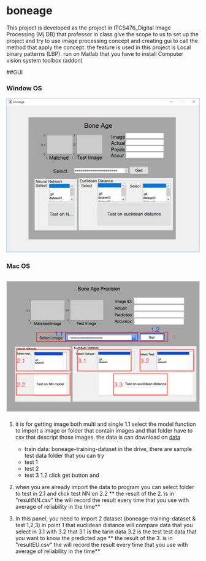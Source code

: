 # boneage
This project is developed as the project in ITCS476_Digital Image Processing (Mj.DB) that professor in class give the scope to us to set up the project and try to use image processing concept and creating gui to call the method that apply the concept.
the feature is used in this project is Local binary patterns (LBP).
run on Matlab that you have to install Computer vision system toolbox (addon)

##GUI
### Window OS
![Window](https://github.com/patorseing/boneage/blob/master/snapshot/Capture.JPG)
### Mac OS
![Window](https://github.com/patorseing/boneage/blob/master/snapshot/Screen%20Shot%202561-12-02%20at%2013.51.05.png)
------
1. it is for getting image both multi and single
    1.1 select the model function to import a image or folder that contain images and that folder have to csv that descript those images.
    the data is can download on [data](https://drive.google.com/drive/folders/1kUtBlb4Ls7dTuarzdGcCLlmjXLOtBmLF?usp=sharing)
    - train data: boneage-training-dataset
    in the drive, there are sample test data folder that you can try
    - test 1
    - test 2
    - test 3
    1.2 click get button and 

2. when you are already import the data to program you can select folder to test in 2.1 and click test NN on 2.2
** the result of the 2. is in "resultNN.csv" the will record the result every time that you use with average of reliability in the time**

3. In this panel, you need to import 2 dataset (boneage-training-dataset & test 1,2,3) in point 1 that euclidean distance will compare data that you select in 3.1 with 3.2 that 
    3.1 is the tarin data
    3.2 is the test test data that you want to know the predicted age
** the result of the 3. is in "resultEU.csv" the will record the result every time that you use with average of reliability in the time**